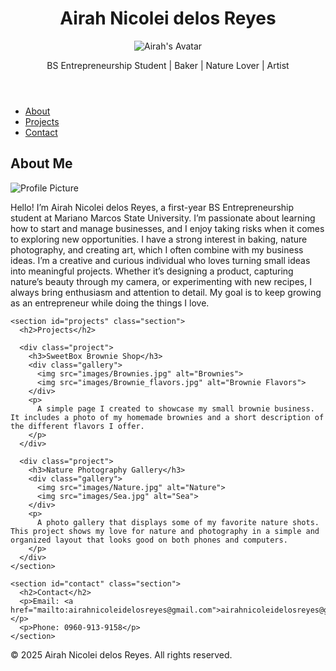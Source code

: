 
<html lang="en">
<head>
  <meta charset="UTF-8" />
  <meta name="viewport" content="width=device-width, initial-scale=1.0"/>
  <link rel="stylesheet" href="style.css"/>
</head>
<body>

  <header>
    <div class="header-content">
        <h1>Airah Nicolei delos Reyes</h1>
        <img src="images/avatar.jpg" alt="Airah's Avatar" class="avatar-header">
        <div>
          <p class="tagline">BS Entrepreneurship Student | Baker | Nature Lover | Artist</p>
      </div>
    </div>
  </header>

  <nav>
    <ul>
      <li><a href="#about">About</a></li>
      <li><a href="#projects">Projects</a></li>
      <li><a href="#contact">Contact</a></li>
    </ul>
  </nav>

  <main>
    <section id="about" class="section">
      <h2>About Me</h2>
      <img src="images/Avatar.jpg" alt="Profile Picture" class="profile-img">
      <p>
        Hello! I’m Airah Nicolei delos Reyes, a first-year BS Entrepreneurship student at Mariano Marcos State University. 
        I’m passionate about learning how to start and manage businesses, and I enjoy taking risks when it comes to exploring new opportunities. 
        I have a strong interest in baking, nature photography, and creating art, which I often combine with my business ideas. 
        I’m a creative and curious individual who loves turning small ideas into meaningful projects. 
        Whether it’s designing a product, capturing nature’s beauty through my camera, or experimenting with new recipes, I always bring enthusiasm and attention to detail. 
        My goal is to keep growing as an entrepreneur while doing the things I love.
      </p>
    </section>

    <section id="projects" class="section">
      <h2>Projects</h2>

      <div class="project">
        <h3>SweetBox Brownie Shop</h3>
        <div class="gallery">
          <img src="images/Brownies.jpg" alt="Brownies">
          <img src="images/Brownie_flavors.jpg" alt="Brownie Flavors">
        </div>
        <p>
          A simple page I created to showcase my small brownie business. It includes a photo of my homemade brownies and a short description of the different flavors I offer.
        </p>
      </div>

      <div class="project">
        <h3>Nature Photography Gallery</h3>
        <div class="gallery">
          <img src="images/Nature.jpg" alt="Nature">
          <img src="images/Sea.jpg" alt="Sea">
        </div>
        <p>
          A photo gallery that displays some of my favorite nature shots. This project shows my love for nature and photography in a simple and organized layout that looks good on both phones and computers.
        </p>
      </div>
    </section>

    <section id="contact" class="section">
      <h2>Contact</h2>
      <p>Email: <a href="mailto:airahnicoleidelosreyes@gmail.com">airahnicoleidelosreyes@gmail.com</a></p>
      <p>Phone: 0960-913-9158</p>
    </section>
  </main>

  <footer>
    <p>&copy; 2025 Airah Nicolei delos Reyes. All rights reserved.</p>
  </footer>

</body>
</html>
